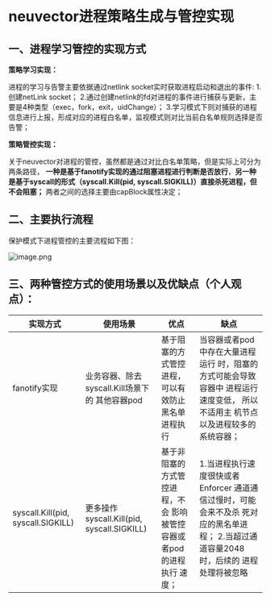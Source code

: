 # neuvector进程策略生成与管控实现

## 一、进程学习管控的实现方式

**策略学习实现：**

进程的学习与告警主要依据通过netlink socket实时获取进程启动和退出的事件:
1.创建netLink socket；
2.通过创建netlink的fd对进程的事件进行捕获与更新，主要是4种类型（exec，fork，exit，uidChange）；
3.学习模式下则对捕获的进程信息进行上报，形成对应的进程白名单，监视模式则对比当前白名单规则选择是否告警；

**策略管控实现：**

关于neuvector对进程的管控，虽然都是通过对比白名单策略，但是实际上可分为两条路径， **一种是基于fanotify实现的通过阻塞进程进行判断是否放行**，**另一种是基于syscall的形式（syscall.Kill(pid, syscall.SIGKILL)）直接杀死进程，但不会阻塞；**
两者之间的选择主要由capBlock属性决定；  



## 二、主要执行流程

保护模式下进程管控的主要流程如下图：

![image.png](https://s2.loli.net/2023/12/26/bNjquyCJv4c1lE3.png)



## 三、两种管控方式的使用场景以及优缺点（个人观点）：

| 实现方式                           | 使用场景                                       | 优点                                                         | 缺点                                                         |
| ---------------------------------- | ---------------------------------------------- | ------------------------------------------------------------ | ------------------------------------------------------------ |
| fanotify实现                       | 业务容器、除去syscall.Kill场景下的 其他容器pod | 基于阻塞的方式管控进程，可以有 效防止黑名单进程执行          | 当容器或者pod中存在大量进程运行 时，阻塞的方式可能会导致容器中 进程运行速度变低， 所以不适用主 机节点以及进程较多的系统容器； |
| syscall.Kill(pid, syscall.SIGKILL) | 更多操作syscall.Kill(pid, syscall.SIGKILL)     | 基于非阻塞的方式管控进程，不会 影响被管控容器或者pod的进程执行 速度； | 1.当进程执行速度很快或者Enforcer 通道通信过慢时，可能会来不及杀 死对应的黑名单进程； 2.当超过通道容量2048时，后续的 进程处理将被忽略 |

